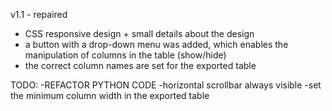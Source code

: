 v1.1 - repaired
- CSS responsive design + small details about the design
- a button with a drop-down menu was added, which enables the manipulation of columns in the table (show/hide)
- the correct column names are set for the exported table
  
TODO:
-REFACTOR PYTHON CODE
-horizontal scrollbar always visible
-set the minimum column width in the exported table
